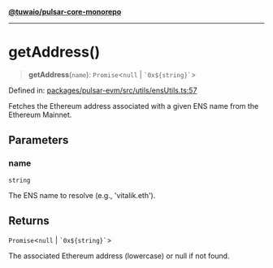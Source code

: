 [**@tuwaio/pulsar-core-monorepo**](../../../README.md)

***

# getAddress()

> **getAddress**(`name`): `Promise`\<`null` \| `` `0x${string}` ``\>

Defined in: [packages/pulsar-evm/src/utils/ensUtils.ts:57](https://github.com/TuwaIO/pulsar-core/blob/16038c5bbc96d2d466608fdc95d4789c6f06d211/packages/pulsar-evm/src/utils/ensUtils.ts#L57)

Fetches the Ethereum address associated with a given ENS name from the Ethereum Mainnet.

## Parameters

### name

`string`

The ENS name to resolve (e.g., 'vitalik.eth').

## Returns

`Promise`\<`null` \| `` `0x${string}` ``\>

The associated Ethereum address (lowercase) or null if not found.

